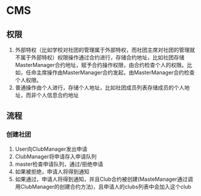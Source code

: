# CMS

## 权限

1. 外部特权（比如学校对社团的管理属于外部特权，而社团主席对社团的管理就不属于外部特权）权限操作通过合约进行，存储合约地址，比如社团存储MasterManager合约地址，赋予合约操作权限，由合约检查个人的权限。比如，任命主席操作由MasterManager合约发起，由MasterManager合约检查个人权限。
2. 普通操作由个人进行，存储个人地址，比如社团成员列表存储成员的个人地址，而非个人信息合约地址

## 流程

### 创建社团

1. User向ClubManager发出申请
2. ClubManager将申请存入申请队列
3. master检查申请队列，通过/拒绝申请
4. 如果被拒绝，申请人将得到通知
5. 如果通过，申请人将得到通知，并且Club合约被创建(MasteManager通过调用ClubManager的创建合约方法)，且申请人的clubs列表中会加入这个club